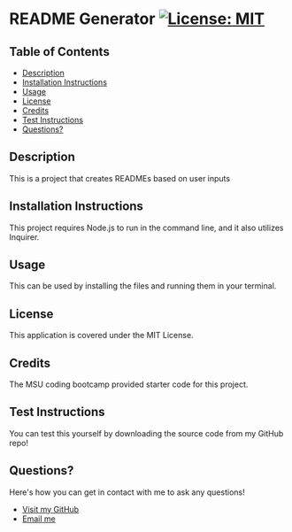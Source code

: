 
# README Generator [![License: MIT](https://img.shields.io/badge/License-MIT-yellow.svg)](https://opensource.org/licenses/MIT)

## Table of Contents
* [Description](https://github.com/finntendoverse/msu-09-nodejs-challenge/tree/main/generatedREADMEs#description)
* [Installation Instructions](https://github.com/finntendoverse/msu-09-nodejs-challenge/tree/main/generatedREADMEs#installation-instructions)
* [Usage](https://github.com/finntendoverse/msu-09-nodejs-challenge/tree/main/generatedREADMEs#usage)
* [License](https://github.com/finntendoverse/msu-09-nodejs-challenge/tree/main/generatedREADMEs#license)
* [Credits](https://github.com/finntendoverse/msu-09-nodejs-challenge/tree/main/generatedREADMEs#credits)
* [Test Instructions](https://github.com/finntendoverse/msu-09-nodejs-challenge/tree/main/generatedREADMEs#test-instructions)
* [Questions?](https://github.com/finntendoverse/msu-09-nodejs-challenge/tree/main/generatedREADMEs#questions)

## Description
This is a project that creates READMEs based on user inputs

## Installation Instructions
This project requires Node.js to run in the command line, and it also utilizes Inquirer.

## Usage
This can be used by installing the files and running them in your terminal.

## License
This application is covered under the MIT License.

## Credits
The MSU coding bootcamp provided starter code for this project.

## Test Instructions
You can test this yourself by downloading the source code from my GitHub repo!

## Questions?
Here's how you can get in contact with me to ask any questions!
* [Visit my GitHub](https://github.com/finntendoverse)
* [Email me](mailto:finnlambouris616@gmail.com)
